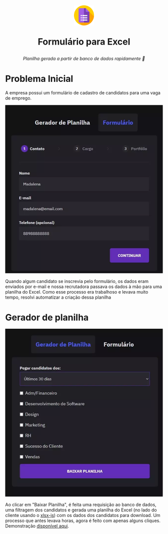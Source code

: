 <h1 align="center">
    <img src="./.github/icon.png" width=64px height=64px>
    <p align="center">Formulário para Excel</p>
</h1>
<p align="center">
    <i align="center">Planilha gerada a partir de banco de dados rapidamente 🚀</i>
</p>

# Problema Inicial

A empresa possui um formulário de cadastro de candidatos para uma vaga de emprego.

<p align="center">
    <img src="./.github/entrada.webp" alt="Formulário do banco de talentos">
</p>

Quando algum candidato se inscrevia pelo formulário, os dados eram enviados por e-mail e nossa recrutadora passava os dados à mão para uma planilha do Excel. Como esse processo era trabalhoso e levava muito tempo, resolvi automatizar a criação dessa planilha

# Gerador de planilha

<p align="center">
    <img src="./.github/planilha.webp" alt="Demonstração da planilha">
</p>

Ao clicar em "Baixar Planilha", é feita uma requisição ao banco de dados, uma filtragem dos candidatos e gerada uma planilha do Excel (no lado do cliente usando o [xlsx-js](https://www.npmjs.com/package/xlsx)) com os dados dos candidatos para download. Um processo que antes levava horas, agora é feito com apenas alguns cliques. Demonstração [disponível aqui](https://formulario-para-excel.vercel.app/).
